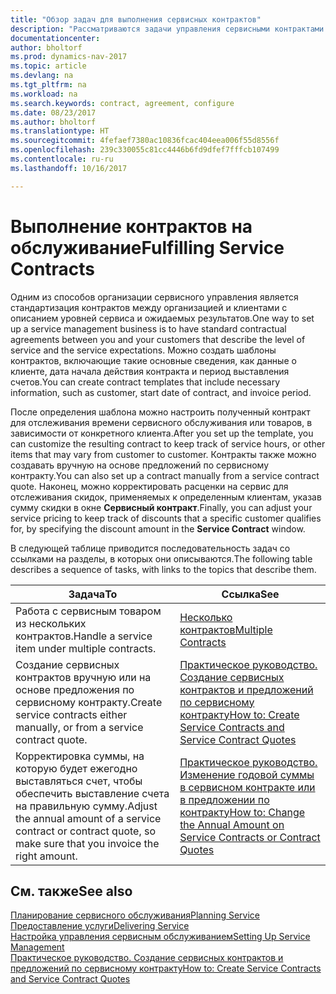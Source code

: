 ```yaml
---
title: "Обзор задач для выполнения сервисных контрактов"
description: "Рассматриваются задачи управления сервисными контрактами с клиентами."
documentationcenter: 
author: bholtorf
ms.prod: dynamics-nav-2017
ms.topic: article
ms.devlang: na
ms.tgt_pltfrm: na
ms.workload: na
ms.search.keywords: contract, agreement, configure
ms.date: 08/23/2017
ms.author: bholtorf
ms.translationtype: HT
ms.sourcegitcommit: 4fefaef7380ac10836fcac404eea006f55d8556f
ms.openlocfilehash: 239c330055c81cc4446b6fd9dfef7fffcb107499
ms.contentlocale: ru-ru
ms.lasthandoff: 10/16/2017

---
```

# <a name="fulfilling-service-contracts"></a><span data-ttu-id="f2040-103">Выполнение контрактов на обслуживание</span><span class="sxs-lookup"><span data-stu-id="f2040-103">Fulfilling Service Contracts</span></span> 
<span data-ttu-id="f2040-104">Одним из способов организации сервисного управления является стандартизация контрактов между организацией и клиентами с описанием уровней сервиса и ожидаемых результатов.</span><span class="sxs-lookup"><span data-stu-id="f2040-104">One way to set up a service management business is to have standard contractual agreements between you and your customers that describe the level of service and the service expectations.</span></span> <span data-ttu-id="f2040-105">Можно создать шаблоны контрактов, включающие такие основные сведения, как данные о клиенте, дата начала действия контракта и период выставления счетов.</span><span class="sxs-lookup"><span data-stu-id="f2040-105">You can create contract templates that include necessary information, such as customer, start date of contract, and invoice period.</span></span>  
  
<span data-ttu-id="f2040-106">После определения шаблона можно настроить полученный контракт для отслеживания времени сервисного обслуживания или товаров, в зависимости от конкретного клиента.</span><span class="sxs-lookup"><span data-stu-id="f2040-106">After you set up the template, you can customize the resulting contract to keep track of service hours, or other items that may vary from customer to customer.</span></span> <span data-ttu-id="f2040-107">Контракты также можно создавать вручную на основе предложений по сервисному контракту.</span><span class="sxs-lookup"><span data-stu-id="f2040-107">You can also set up a contract manually from a service contract quote.</span></span> <span data-ttu-id="f2040-108">Наконец, можно корректировать расценки на сервис для отслеживания скидок, применяемых к определенным клиентам, указав сумму скидки в окне **Сервисный контракт**.</span><span class="sxs-lookup"><span data-stu-id="f2040-108">Finally, you can adjust your service pricing to keep track of discounts that a specific customer qualifies for, by specifying the discount amount in the **Service Contract** window.</span></span>  

<span data-ttu-id="f2040-109">В следующей таблице приводится последовательность задач со ссылками на разделы, в которых они описываются.</span><span class="sxs-lookup"><span data-stu-id="f2040-109">The following table describes a sequence of tasks, with links to the topics that describe them.</span></span>   
  
|<span data-ttu-id="f2040-110">**Задача**</span><span class="sxs-lookup"><span data-stu-id="f2040-110">**To**</span></span>|<span data-ttu-id="f2040-111">**Ссылка**</span><span class="sxs-lookup"><span data-stu-id="f2040-111">**See**</span></span>|  
|------------|-------------|  
|<span data-ttu-id="f2040-112">Работа с сервисным товаром из нескольких контрактов.</span><span class="sxs-lookup"><span data-stu-id="f2040-112">Handle a service item under multiple contracts.</span></span> | [<span data-ttu-id="f2040-113">Несколько контрактов</span><span class="sxs-lookup"><span data-stu-id="f2040-113">Multiple Contracts</span></span>](service-multiple-contracts.md)|  
|<span data-ttu-id="f2040-114">Создание сервисных контрактов вручную или на основе предложения по сервисному контракту.</span><span class="sxs-lookup"><span data-stu-id="f2040-114">Create service contracts either manually, or from a service contract quote.</span></span>| [<span data-ttu-id="f2040-115">Практическое руководство. Создание сервисных контрактов и предложений по сервисному контракту</span><span class="sxs-lookup"><span data-stu-id="f2040-115">How to: Create Service Contracts and Service Contract Quotes</span></span>](service-how-to-create-service-contracts-and-service-contract-quotes.md)|
|<span data-ttu-id="f2040-116">Корректировка суммы, на которую будет ежегодно выставляться счет, чтобы обеспечить выставление счета на правильную сумму.</span><span class="sxs-lookup"><span data-stu-id="f2040-116">Adjust the annual amount of a service contract or contract quote, so make sure that you invoice the right amount.</span></span>|[<span data-ttu-id="f2040-117">Практическое руководство. Изменение годовой суммы в сервисном контракте или в предложении по контракту</span><span class="sxs-lookup"><span data-stu-id="f2040-117">How to: Change the Annual Amount on Service Contracts or Contract Quotes</span></span>](service-how-to-change-the-annual-amount-on-service-contracts-or-contract-quotes.md)|

## <a name="see-also"></a><span data-ttu-id="f2040-118">См. также</span><span class="sxs-lookup"><span data-stu-id="f2040-118">See also</span></span>
[<span data-ttu-id="f2040-119">Планирование сервисного обслуживания</span><span class="sxs-lookup"><span data-stu-id="f2040-119">Planning Service</span></span>](service-plan-service.md)  
[<span data-ttu-id="f2040-120">Предоставление услуги</span><span class="sxs-lookup"><span data-stu-id="f2040-120">Delivering Service</span></span>](service-deliver-service.md)  
[<span data-ttu-id="f2040-121">Настройка управления сервисным обслуживанием</span><span class="sxs-lookup"><span data-stu-id="f2040-121">Setting Up Service Management</span></span>](service-setup-service.md)  
[<span data-ttu-id="f2040-122">Практическое руководство. Создание сервисных контрактов и предложений по сервисному контракту</span><span class="sxs-lookup"><span data-stu-id="f2040-122">How to: Create Service Contracts and Service Contract Quotes</span></span>](service-how-to-create-service-contracts-and-service-contract-quotes.md)  

